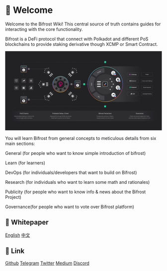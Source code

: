 # 🎉 Welcome

Welcome to the Bifrost Wiki! This central source of truth contains guides for interacting with the core functionality. 

Bifrost is a DeFi protocol that connect with Polkadot and different PoS blockchains to provide staking derivative though XCMP or Smart Contract.

![img](https://raw.githubusercontent.com/bifrost-finance/bifrost/develop/docs/Bifrost%20Infographic.png)

You will learn Bifrost from general concepts to meticulous details from six main sections:

General \(for people who want to know simple introduction of bifrost\)

Learn \(for learners\)

DevOps \(for individuals/developers that want to build on Bifrost\)

Research \(for individuals who want to learn some math and rationales\)

Publicity \(for people who want to know info & news about the Bifrost Project\)

Governance\(for people who want to vote over Bifrost platform\)

## 📄 Whitepaper

[English](https://github.com/bifrost-finance/bifrost-wiki/raw/master/Bifrost%20Finance%20Whitepaper%20en-1.1.2.pdf) [中文 ](https://github.com/bifrost-finance/bifrost-wiki/raw/master/Bifrost%20Finance%20Whitepaper%20zh-1.2.0.pdf)

## 🔗 Link

[Github](https://github.com/bifrost-finance) [Telegram](https://t.me/bifrost_finance) [Twitter](https://twitter.com/bifrost_finance) [Medium](https://medium.com/bifrost-finance) [Discord](https://discord.gg/XjnjdKBNXj)

